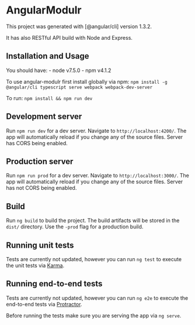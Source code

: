 # AngularModulr

This project was generated with [@angular/cli] version 1.3.2.

It has also RESTful API build with Node and Express.

## Installation and Usage
You should have:
    - node v7.5.0
    - npm v4.1.2

To use angular-modulr first install globally via npm:
    `npm install -g @angular/cli typescript serve webpack webpack-dev-server`

To run:
    `npm install && npm run dev`

## Development server

Run `npm run dev` for a dev server. Navigate to `http://localhost:4200/`. The app will automatically reload if you change any of the source files. Server has CORS being enabled.

## Production server

Run `npm run prod` for a dev server. Navigate to `http://localhost:3000/`. The app will automatically reload if you change any of the source files. Server has not CORS being enabled.

## Build

Run `ng build` to build the project. The build artifacts will be stored in the `dist/` directory. Use the `-prod` flag for a production build.

## Running unit tests

Tests are currently not updated, however you can run `ng test` to execute the unit tests via [Karma](https://karma-runner.github.io).

## Running end-to-end tests

Tests are currently not updated, however you can run `ng e2e` to execute the end-to-end tests via [Protractor](http://www.protractortest.org/).

Before running the tests make sure you are serving the app via `ng serve`.
